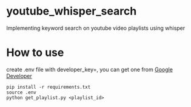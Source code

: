 # youtube_whisper_search

Implementing keyword search on youtube video playlists using whisper


# How to use

create .env file with developer_key=<key>, you can get one from [Google Developer](https://developers.google.com/maps/documentation/javascript/get-api-key)

```
pip install -r requirements.txt
source .env
python get_playlist.py <playlist_id>
```
